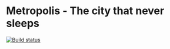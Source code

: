 Metropolis - The city that never sleeps
=======================================

[![Build status](https://github.com/oskarwrobel/metropolis-web-page/actions/workflows/CI-CD.yaml/badge.svg?event=push)](https://github.com/oskarwrobel/metropolis-web-page/actions/workflows/CI-CD.yaml)
